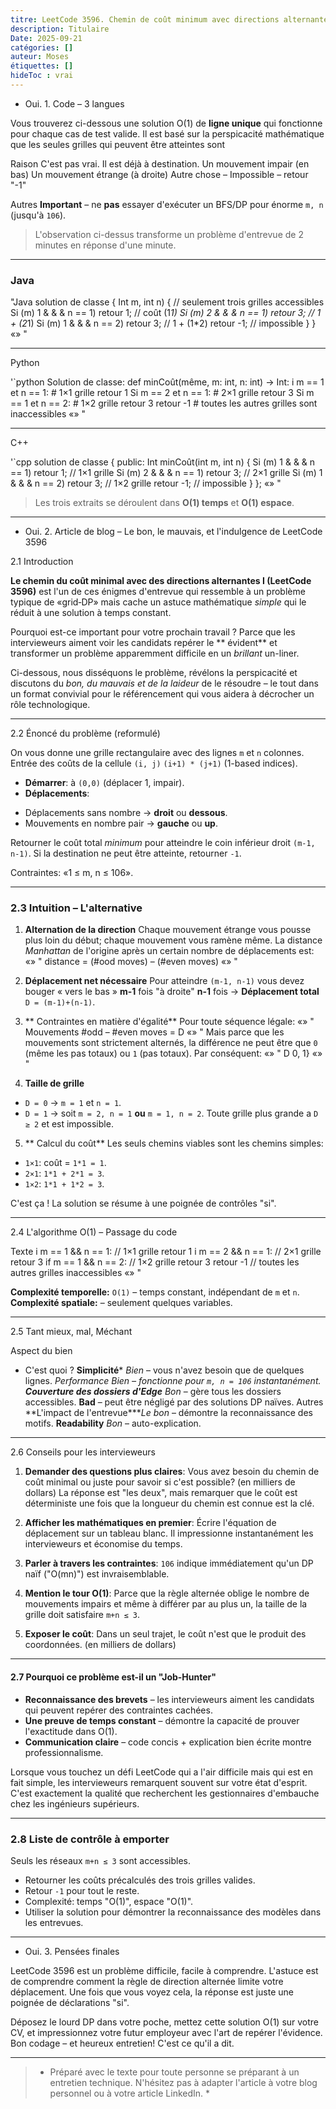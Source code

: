 ```yaml
---
titre: LeetCode 3596. Chemin de coût minimum avec directions alternantes I -
description: Titulaire
Date: 2025-09-21
catégories: []
auteur: Moses
étiquettes: []
hideToc : vrai
---
```

- Oui. 1. Code – 3 langues

Vous trouverez ci-dessous une solution O(1) de **ligne unique** qui fonctionne pour chaque cas de test valide.
Il est basé sur la perspicacité mathématique que les seules grilles qui peuvent être atteintes sont

Raison
C'est pas vrai.
Il est déjà à destination.
Un mouvement impair (en bas)
Un mouvement étrange (à droite)
Autre chose – Impossible – retour "-1"

Autres **Important** – ne **pas** essayer d'exécuter un BFS/DP pour énorme `m, n` (jusqu'à `106`).
> L'observation ci-dessus transforme un problème d'entrevue de 2 minutes en réponse d'une minute.

---

### Java

"Java
solution de classe {
Int m, int n) {
// seulement trois grilles accessibles
Si (m) 1 & & & n == 1) retour 1; // coût (1*1)
Si (m) 2 & & & n == 1) retour 3; // 1 + (2*1)
Si (m) 1 & & & n == 2) retour 3; // 1 + (1*2)
retour -1; // impossible
}
}
«» "

---

Python

'`python
Solution de classe:
def minCoût(même, m: int, n: int) -> Int:
i m == 1 et n == 1: # 1×1 grille
retour 1
Si m == 2 et n == 1: # 2×1 grille
retour 3
Si m == 1 et n == 2: # 1×2 grille
retour 3
retour -1 # toutes les autres grilles sont inaccessibles
«» "

---

C++

'`cpp
solution de classe {
public:
Int minCoût(int m, int n) {
Si (m) 1 & & & n == 1) retour 1; // 1×1 grille
Si (m) 2 & & & n == 1) retour 3; // 2×1 grille
Si (m) 1 & & & n == 2) retour 3; // 1×2 grille
retour -1; // impossible
}
};
«» "

> Les trois extraits se déroulent dans **O(1) temps** et **O(1) espace**.

---

- Oui. 2. Article de blog – Le bon, le mauvais, et l'indulgence de LeetCode 3596

2.1 Introduction

**Le chemin du coût minimal avec des directions alternantes I (LeetCode 3596)** est l'un de ces énigmes d'entrevue qui ressemble à un problème typique de «grid‐DP» mais cache un astuce mathématique *simple* qui le réduit à une solution à temps constant.

Pourquoi est-ce important pour votre prochain travail ?
Parce que les intervieweurs aiment voir les candidats repérer le ** évident** et transformer un problème apparemment difficile en un *brillant* un-liner.

Ci-dessous, nous disséquons le problème, révélons la perspicacité et discutons du *bon, du mauvais et de la laideur* de le résoudre – le tout dans un format convivial pour le référencement qui vous aidera à décrocher un rôle technologique.

---

2.2 Énoncé du problème (reformulé)

On vous donne une grille rectangulaire avec des lignes `m` et `n` colonnes.
Entrée des coûts de la cellule `(i, j)` `(i+1) * (j+1)` (1-based indices).

- **Démarrer**: à `(0,0)` (déplacer 1, impair).
- **Déplacements**:
* Déplacements sans nombre → **droit** ou **dessous**.
* Mouvements en nombre pair → **gauche** ou **up**.

Retourner le coût total *minimum* pour atteindre le coin inférieur droit `(m‐1, n‐1)`.
Si la destination ne peut être atteinte, retourner `-1`.

Contraintes: «1 ≤ m, n ≤ 106».

---

### 2.3 Intuition – L'alternative

1. **Alternation de la direction**
Chaque mouvement étrange vous pousse plus loin du début; chaque mouvement vous ramène même.
La distance *Manhattan* de l'origine après un certain nombre de déplacements est:
«» "
distance = (#ood moves) – (#even moves)
«» "

2. **Déplacement net nécessaire**
Pour atteindre `(m-1, n-1)` vous devez bouger
« vers le bas » **m-1** fois
"à droite" **n-1** fois
→ **Déplacement total** `D = (m-1)+(n-1)`.

3. ** Contraintes en matière d'égalité**
Pour toute séquence légale:
«» "
Mouvements #odd – #even moves = D
«» "
Mais parce que les mouvements sont strictement alternés, la différence ne peut être que `0` (même les pas totaux) ou `1` (pas totaux).
Par conséquent:
«» "
D 0, 1}
«» "

4. **Taille de grille**
- `D = 0` → `m = 1` et `n = 1`.
- `D = 1` → soit `m = 2, n = 1` **ou** `m = 1, n = 2`.
Toute grille plus grande a `D ≥ 2` et est impossible.

5. ** Calcul du coût**
Les seuls chemins viables sont les chemins simples:
- `1×1`: coût = `1*1 = 1`.
- `2×1`: `1*1 + 2*1 = 3`.
- `1×2`: `1*1 + 1*2 = 3`.

C'est ça ! La solution se résume à une poignée de contrôles "si".

---

2.4 L'algorithme O(1) – Passage du code

Texte
i m == 1 && n == 1: // 1×1 grille
retour 1
i m == 2 && n == 1: // 2×1 grille
retour 3
if m == 1 && n == 2: // 1×2 grille
retour 3
retour -1 // toutes les autres grilles inaccessibles
«» "

**Complexité temporelle:** `O(1)` – temps constant, indépendant de `m` et `n`.
**Complexité spatiale:** – seulement quelques variables.

---

2.5 Tant mieux, mal, Méchant

Aspect du bien
- C'est quoi ?
**Simplicité*** *Bien* – vous n'avez besoin que de quelques lignes.
**Performance* *Bien* – fonctionne pour `m, n = 106` instantanément.
**Couverture des dossiers d'Edge*** *Bon* – gère tous les dossiers accessibles. **Bad** – peut être négligé par des solutions DP naïves. Autres
**L'impact de l'entrevue****Le bon* – démontre la reconnaissance des motifs.
**Readability** *Bon* – auto-explication.

---

2.6 Conseils pour les intervieweurs

1. **Demander des questions plus claires**: Vous avez besoin du chemin de coût minimal ou juste pour savoir si c'est possible? (en milliers de dollars)
La réponse est "les deux", mais remarquer que le coût est déterministe une fois que la longueur du chemin est connue est la clé.

2. **Afficher les mathématiques en premier**: Écrire l'équation de déplacement sur un tableau blanc.
Il impressionne instantanément les intervieweurs et économise du temps.

3. **Parler à travers les contraintes**: `106` indique immédiatement qu'un DP naïf ("O(mn)") est invraisemblable.

4. **Mention le tour O(1)**: Parce que la règle alternée oblige le nombre de mouvements impairs et même à différer par au plus un, la taille de la grille doit satisfaire `m+n ≤ 3`.

5. **Exposer le coût**: Dans un seul trajet, le coût n'est que le produit des coordonnées. (en milliers de dollars)

---

#### 2.7 Pourquoi ce problème est-il un "Job-Hunter"

- **Reconnaissance des brevets** – les intervieweurs aiment les candidats qui peuvent repérer des contraintes cachées.
- **Une preuve de temps constant** – démontre la capacité de prouver l'exactitude dans O(1).
- **Communication claire** – code concis + explication bien écrite montre professionnalisme.

Lorsque vous touchez un défi LeetCode qui a l'air difficile mais qui est en fait simple, les intervieweurs remarquent souvent sur votre état d'esprit. C'est exactement la qualité que recherchent les gestionnaires d'embauche chez les ingénieurs supérieurs.

---

### 2.8 Liste de contrôle à emporter

Seuls les réseaux `m+n ≤ 3` sont accessibles.
- Retourner les coûts précalculés des trois grilles valides.
- Retour `-1` pour tout le reste.
- Complexité: temps "O(1)", espace "O(1)".
- Utiliser la solution pour démontrer la reconnaissance des modèles dans les entrevues.

---

- Oui. 3. Pensées finales

LeetCode 3596 est un problème difficile, facile à comprendre. L'astuce est de comprendre comment la règle de direction alternée limite votre déplacement. Une fois que vous voyez cela, la réponse est juste une poignée de déclarations "si".

Déposez le lourd DP dans votre poche, mettez cette solution O(1) sur votre CV, et impressionnez votre futur employeur avec l'art de repérer l'évidence. Bon codage – et heureux entretien! C'est ce qu'il a dit.

---

> * Préparé avec le texte pour toute personne se préparant à un entretien technique. N'hésitez pas à adapter l'article à votre blog personnel ou à votre article LinkedIn. *